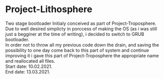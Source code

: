 # Project-Lithosphere
Two stage bootloader
Initialy conceived as part of Project-Troposphere.\
Due to well desired simplicty in porccess of making the OS (as i was still just a begginer at the time of writing), i decided to switch to GRUB bootloader.\
In order not to throw all my previous code down the drain, and saving the possibility to one day come back to this part of system and continue improving it i gave this part of Project-Troposphere the appropriate name and reallocated all files.\
Start date: 10.02.2021.\
End   date: 13.03.2021.
